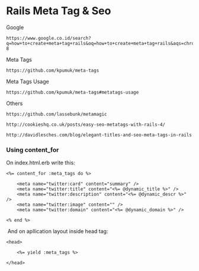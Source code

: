 # Rails Meta Tag & Seo

Google

	https://www.google.co.id/search?q=how+to+create+meta+tag+rails&oq=how+to+create+meta+tag+rails&aqs=chrome..69i57.8708j0j7&sourceid=chrome&es_sm=122&ie=UTF-8

Meta Tags

	https://github.com/kpumuk/meta-tags

Meta Tags Usage

	https://github.com/kpumuk/meta-tags#metatags-usage

Others	 

	https://github.com/lassebunk/metamagic

	http://cookieshq.co.uk/posts/easy-seo-metatags-with-rails-4/

	http://davidlesches.com/blog/elegant-titles-and-seo-meta-tags-in-rails


### Using content_for

On index.html.erb write this: 

	<%= content_for :meta_tags do %>

		<meta name="twitter:card" content="summary" />
		<meta name="twitter:title" content="<%= @dynamic_title %>" />
		<meta name="twitter:description" content="<%= @dynamic_descr %>" />
		<meta name="twitter:image" content="" />
		<meta name="twitter:domain" content="<%= @dynamic_domain %>" />

	<% end %>
⁠
And on apllication layout inside head tag: 

	<head>

		<%= yield :meta_tags %>

	</head>	